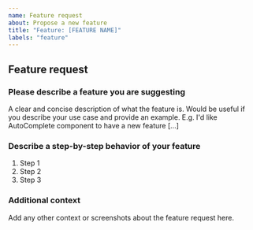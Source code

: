 ```yaml
---
name: Feature request
about: Propose a new feature
title: "Feature: [FEATURE NAME]"
labels: "feature"
---
```


## Feature request

### Please describe a feature you are suggesting
A clear and concise description of what the feature is.
Would be useful if you describe your use case and provide an example.
E.g. I'd like AutoComplete component to have a new feature [...]

### Describe a step-by-step behavior of your feature
1. Step 1
2. Step 2
3. Step 3

### Additional context
Add any other context or screenshots about the feature request here.
